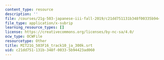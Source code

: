 ```yaml
---
content_type: resource
description: ''
file: /courses/21g-503-japanese-iii-fall-2019/c21dd751131b348f00335b94423ad060_MIT21G_503F16_track10_ja_300k.srt
file_type: application/x-subrip
learning_resource_types: []
license: https://creativecommons.org/licenses/by-nc-sa/4.0/
ocw_type: OCWFile
resourcetype: Other
title: MIT21G_503F16_track10_ja_300k.srt
uid: c21dd751-131b-348f-0033-5b94423ad060
---
```


